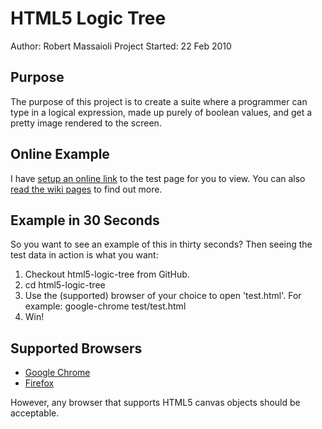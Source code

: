 HTML5 Logic Tree
================

Author: Robert Massaioli
Project Started: 22 Feb 2010

Purpose
-------

The purpose of this project is to create a suite where a programmer can type in a logical expression, 
made up purely of boolean values, and get a pretty image rendered to the screen.

Online Example
--------------

I have [setup an online link][1] to the test page for you to view. You can also [read the wiki pages][2] to find out more.

Example in 30 Seconds
---------------------

So you want to see an example of this in thirty seconds? Then seeing the test data in action is what you want:

1.  Checkout html5-logic-tree from GitHub.
2.  cd html5-logic-tree
3.  Use the (supported) browser of your choice to open 'test.html'.
    For example:
    google-chrome test/test.html
4.  Win!

Supported Browsers
------------------

+ [Google Chrome][3]
+ [Firefox][4]

However, any browser that supports HTML5 canvas objects should be acceptable.


  [1]: http://massaioli.homelinux.com/~robert/html5-logic-tree/test/test.html
  [2]: http://wiki.github.com/robertmassaioli/html5-logic-tree/
  [3]: http://www.google.com/chrome
  [4]: http://www.mozilla.com/en-US/firefox/firefox.html
